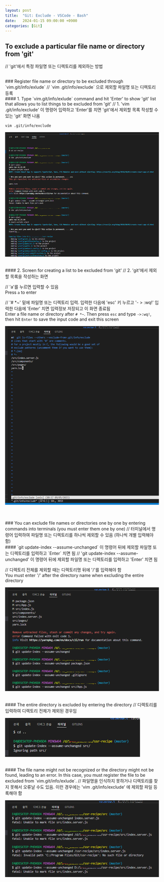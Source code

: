 ```yaml
---
layout: post
title:  "Git: Exclude - VSCode - Bash"
date:   2024-01-15 09:00:00 +0900
categories: [Git]
---
```


## To exclude a particular file name or directory from 'git'   
// 'git'에서 특정 파일명 또는 디렉토리를 제외하는 방법   
   
<br />
### Register file name or directory to be excluded through `vim.git/info/exlude`   
// `vim .git/info/exclude` 으로 제외할 파일명 또는 디렉토리 등록   
   
<br />
#### 1. Type `vim.git/info/exlude` command and hit 'Enter' to show 'git' list that allows you to list things to be excluded from 'git'   
// 1. 'vim .git/info/exclude' 이 명령어 입력하고 'Enter'를 치면 'git'에서 제외할 목록 작성할 수 있는 'git' 화면 나옴   
   
```
vim .git/info/exclude
```
   
![](https://raw.githubusercontent.com/mmmirrra/mmmirrra.github.io/main/_assets/gitExclude1-1.png)
   
<br />
#### 2. Screen for creating a list to be excluded from 'git'   
// 2. 'git'에서 제외할 목록을 작성하는 화면   
   
// 'a'를 누르면 입력할 수 있음   
Press `a` to enter   
   
// '# *~' 밑에 파일명 또는 디렉토리 입력. 입력한 다음에 'esc' 키 누르고 '- > :wq!' 입력한 다음에 'Enter' 치면 입력정보 저장되고 이 화면 종료됨   
Enter a file name or directory after `# *~`. Then press `esc` and type `->:wq!`, then hit `Enter` to save the input code and exit this screen   
   
![](https://raw.githubusercontent.com/mmmirrra/mmmirrra.github.io/main/_assets/gitExclude1-2.png)
   
<br />
<br />
### You can exclude file names or directories one by one by entering commands into terminals (you must enter them one by one)   
// 터미널에서 명령어 입력하여 파일명 또는 디렉토리를 하나씩 제외할 수 있음 (하나씩 개별 입력해야 함)   
   
<br />
#### `git update-index --assume-unchanged` 이 명령어 뒤에 제외할 파일명 또는 디렉토리를 입력하고 `Enter` 치면 됨   
// 'git update-index --assume-unchanged' 이 명령어 뒤에 제외할 파일명 또는 디렉토리를 입력하고 'Enter' 치면 됨   
   
// 디렉토리 전체를 제외할 때는 디렉토리명 뒤에 '/'를 입력해야 함   
You must enter '/' after the directory name when excluding the entire directory   
   
![](https://raw.githubusercontent.com/mmmirrra/mmmirrra.github.io/main/_assets/gitExclude2-1.png)
   
<br />
#### The entire directory is excluded by entering the directory   
// 디렉토리를 입력하여 디렉토리 전체가 제외된 경우임   
   
![](https://raw.githubusercontent.com/mmmirrra/mmmirrra.github.io/main/_assets/gitExclude2-2.png)
   
<br />
#### The file name might not be recognized or the directory might not be found, leading to an error. In this case, you must register the file to be excluded from `vim.git/info/exlude`.   
// 파일명을 인식하지 못하거나 디렉토리를 찾지 못해서 오류날 수도 있음. 이런 경우에는 'vim .git/info/exclude' 에 제외할 파일 등록해야 함   
   
![](https://raw.githubusercontent.com/mmmirrra/mmmirrra.github.io/main/_assets/gitExclude2-3.png)

